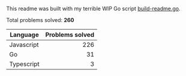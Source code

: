 This readme was built with my terrible WIP Go script [build-readme.go](build-readme.go).

Total problems solved: **260**

| Language | Problems solved |
| --- | --: |
| Javascript | 226 |
| Go | 31 |
| Typescript | 3 |
